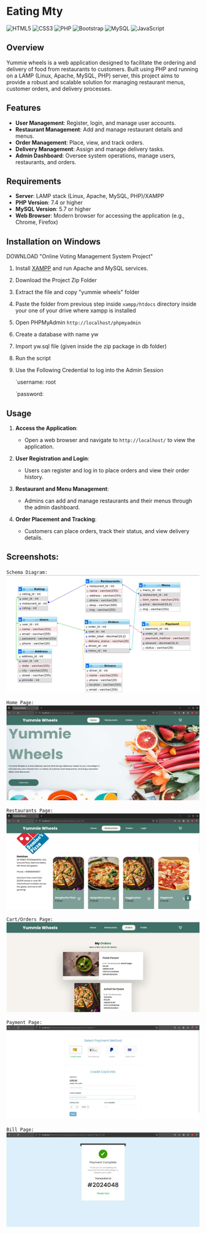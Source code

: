 # Eating Mty

![HTML5](https://img.shields.io/badge/html5-%23E34F26.svg?style=for-the-badge&logo=html5&logoColor=white) ![CSS3](https://img.shields.io/badge/css3-%231572B6.svg?style=for-the-badge&logo=css3&logoColor=white) ![PHP](https://img.shields.io/badge/php-%23777BB4.svg?style=for-the-badge&logo=php&logoColor=white) ![Bootstrap](https://img.shields.io/badge/bootstrap-%238511FA.svg?style=for-the-badge&logo=bootstrap&logoColor=white) ![MySQL](https://img.shields.io/badge/mysql-4479A1.svg?style=for-the-badge&logo=mysql&logoColor=white) ![JavaScript](https://img.shields.io/badge/javascript-%23323330.svg?style=for-the-badge&logo=javascript&logoColor=%23F7DF1E)

## Overview

Yummie wheels is a web application designed to facilitate the ordering and delivery of food from restaurants to customers. Built using PHP and running on a LAMP (Linux, Apache, MySQL, PHP) server, this project aims to provide a robust and scalable solution for managing restaurant menus, customer orders, and delivery processes.

## Features

- **User Management**: Register, login, and manage user accounts.
- **Restaurant Management**: Add and manage restaurant details and menus.
- **Order Management**: Place, view, and track orders.
- **Delivery Management**: Assign and manage delivery tasks.
- **Admin Dashboard**: Oversee system operations, manage users, restaurants, and orders.

## Requirements

- **Server**: LAMP stack (Linux, Apache, MySQL, PHP)/XAMPP
- **PHP Version**: 7.4 or higher
- **MySQL Version**: 5.7 or higher
- **Web Browser**: Modern browser for accessing the application (e.g., Chrome, Firefox)

## Installation on Windows

DOWNLOAD "Online Voting Management System Project"

1. Install [XAMPP](https://www.youtube.com/watch?v=VCHXCusltqI) and run Apache and MySQL services.

2. Download the Project Zip Folder

3. Extract the file and copy "yummie wheels" folder

4. Paste the folder from previous step inside `xampp/htdocs` directory inside your one of your drive where xampp is installed

5. Open PHPMyAdmin `http://localhost/phpmyadmin`

6. Create a database with name yw

7. Import yw.sql file (given inside the zip package in db folder)

8. Run the script

9. Use the Following Credential to log into the Admin Session

   `username: root

   `password:

## Usage

1. **Access the Application**:
   - Open a web browser and navigate to `http://localhost/` to view the application.
2. **User Registration and Login**:

   - Users can register and log in to place orders and view their order history.

3. **Restaurant and Menu Management**:

   - Admins can add and manage restaurants and their menus through the admin dashboard.

4. **Order Placement and Tracking**:

   - Customers can place orders, track their status, and view delivery details.

## Screenshots:

`Schema Diagram:`
![Schema](images/schema.png)

`Home Page:`
![Home Page](images/home.png)

`Restaurants Page:`
![restaurant Page](images/res.png)

`Cart/Orders Page:`
![cart Page](images/orders.png)

`Payment Page:`
![payment Page](images/pay.png)

`Bill Page:`
![bill Page](images/placed.png)
